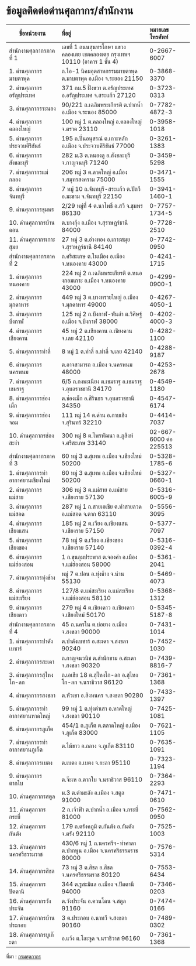 ข้อมูลติดต่อด่านศุลกากร/สำนักงาน
===


|ชื่อหน่วยงาน	       |ที่อยู่                 |หมายเลขโทรศัพท์ |
|-------------------|:------------------------|:---------|
|สำนักงานศุลกากรภาคที่ 1|เลขที่ 1 ถนนสุนทรโกษา แขวงคลองเตย เขตคลองเตย กรุงเทพฯ 10110 (อาคาร 1 ชั้น 4)|0-2667-6007|
|1. ด่านศุลกากรมาบตาพุด	|ถ.ไอ-1 นิคมอุตสาหกรรมมาบตาพุด ต.มาบตาพุด อ.เมือง จ.ระยอง 21150|0-3868-3370|
|2. ด่านศุลกากรอรัญประเทศ|371 กม.5 ฝั่งขวา ต.อรัญประเทศ อ.อรัญประเทศ จ.สระแก้ว 27120|0-3723-0313|
|3. ด่านศุลกากรระนอง|90/221 ถ.เฉลิมพระเกียรติ ต.ปากน้ำ อ.เมือง จ.ระนอง 85000|0-7782-4872-3|
|4. ด่านศุลกากรคลองใหญ่|100 หมู่ 1 ต.คลองใหญ่ อ.คลองใหญ่ จ.ตราด 23110|	0-3958-1018|
|5. ด่านศุลกากรประจวบคีรีขันธ์|195 ถ.ปิ่นอนุสรณ์ ต.เกาะหลัก อ.เมือง จ.ประจวบคีรีขันธ์ 77000	|0-3261-1383|
|6. ด่านศุลกากรสังขละบุรี|282 ม.3 ต.หนองลู อ.สังขละบุรี จ.กาญจนบุรี 71240|0-3459-5298|
|7. ด่านศุลกากรแม่กลอง|206 หมู่ 3 ต.ลาดใหญ่ อ.เมือง จ.สมุทรสงคราม 75000|0-3471-1555|
|8. ด่านศุลกากรจันทบุรี|7 หมู่ 10 ถ.จันทบุรี-สระแก้ว ต.ปัถวี อ.มะขาม จ.จันทบุรี 22150|0-3941-1460-1|
|9. ด่านศุลกากรชุมพร|2/29 หมู่ที่ 4 ต.นาโพธิ์ อ.สวี จ.ชุมพร 86130|0-7757-1734-5|
|10. ด่านศุลกากรบ้านดอน|ต.บางกุ้ง อ.เมือง จ.สุราษฎร์ธานี 84000|	0-7728-2510|
|11. ด่านศุลกากรเกาะสุมย|27 หมู่ 3 ต.อ่างทอง อ.เกาะสมุย จ.สุราษฎร์ธานี 84140|	0-7742-0950|
|สำนักงานศุลกากรภาคที่ 2 |ถ.ศรีสะเกษ ต.ในเมือง อ.เมือง จ.หนองคาย 43000|	0-4241-1715|
|1. ด่านศุลกากรหนองคาย|224 หมู่ 2 ถ.เฉลิมพระเกียรติ ต.หนองกอมเกาะ อ.เมือง จ.หนองคาย 43000|0-4299-0900-1|
|2. ด่านศุลกากรมุกดาหาร|449 หมู่ 3 ต.บางทรายใหญ่ อ.เมือง จ.มุกดาหาร 49000|	0-4267-4050-1|
|3. ด่านศุลกากรบึงกาฬ|125 หมู่ 2 ถ.บึงกาฬ-พันลำ ต.วิศิษฐ์ อ.เมือง จ.บึงกาฬ 38000|0-4202-4000-3|
|4. ด่านศุลกากรเชียงคาน|45 หมู่ 2 ต.เชียงคาน อ.เชียงคาน จ.เลย 42110|	0-4282-1100|
|5. ด่านศุลกากรท่าลี่|8 หมู่ 1 ต.ท่าลี่ อ.ท่าลี่ จ.เลย 42140|	0-4288-9187|
|6. ด่านศุลกากรนครพนม|	ต.อาจสามารถ อ.เมือง จ.นครพนม 48000|0-4253-2678|
|7. ด่านศุลกากรเขมราฐ|6/5 ถ.กงพะเนียง ต.เขมราฐ อ.เขมราฐ จ.อุบลราชธานี 34170|0-4549-1180|
|8. ด่านศุลกากรช่องเม็ก|ต.ช่องเม็ก อ.สิรินธร จ.อุบลราชธานี 34350|0-4547-6174|
|9. ด่านศุลกากรช่องจอม|111 หมู่ 14 ต.ด่าน อ.กาบเชิง จ.สุรินทร์ 32210|0-4414-7037|
|10. ด่านศุลกากรช่องสะงำ|300 หมู่ 8 ต.ไพรพัฒนา อ.ภูสิงห์ จ.ศรีสะเกษ 33140|02-667-6000 ต่อ 225513|
|สำนักงานศุลกากรภาคที่ 3|60 หมู่ 3 ต.สุเทพ อ.เมือง จ.เชียงใหม่ 50200|0-5328-1785-6|
|1. ด่านศุลกากรท่าอากาศยานเชียงใหม่|60 หมู่ 3 ต.สุเทพ อ.เมือง จ.เชียงใหม่ 50200|0-5327-0660-1|
|2. ด่านศุลกากรแม่สาย|306 หมู่ 3 ต.แม่สาย อ.แม่สาย จ.เชียงราย 57130|0-5316-6005-9|
|3. ด่านศุลกากรแม่สอด|287 หมู่ 1 ถ.สายเอเชีย ต.ท่าสายลวด อ.แม่สอด จ.ตาก 63110|0-5556-3095|
|4. ด่านศุลกากรเชียงแสน|185 หมู่ 2 ต.เวียง อ.เชียงแสน จ.เชียงราย 57150|0-5377-7097|
|5. ด่านศุลกากรเชียงของ|78 หมู่ 9 ต.เวียง อ.เชียงของ จ.เชียงราย 57140|0-5316-0392-4|
|6. ด่านศุลกากรแม่ฮ่องสอน|1 ถ.ขุนลุมประพาส ต.จองคำ อ.เมือง จ.แม่ฮ่องสอน 58000|0-5361-2041|
|7. ด่านศุลกากรทุ่งช้าง|หมู่ 7 ต.ปอน อ.ทุ่งช้าง จ.น่าน 55130|0-5469-4073|
|8. ด่านศุลกากรแม่สะเรียง|127/8 ต.แม่สะเรียง อ.แม่สะเรียง จ.แม่ฮ่องสอน 58110|0-5368-1312|
|9. ด่านศุลกากรเชียงดาว|	279 หมู่ 4 ต.เชียงดาว อ.เชียงดาว จ.เชียงใหม่ 50170|0-5345-5187-8|
|สำนักงานศุลกากรภาคที่ 4|45 ถ.นครใน ต.บ่อยาง อ.เมือง จ.สงขลา 90000|0-7431-1014|
|1. ด่านศุลกากรปาดังเบซาร์|ต.ปาดังเบซาร์ อ.สะเดา จ.สงขลา 90240|0-7452-1030|
|2. ด่านศุลกากรสะเดา|ถ.กาญจนวนิช ต.สำนักขาม อ.สะเดา จ.สงขลา 90320|0-7439-8816-7|
|3. ด่านศุลกากรสุไหงโก-ลก|ถ.เอเชีย 18 ต.สุไหงโก-ลก อ.สุไหงโก-ลก จ.นราธิวาส 96120|0-7361-1368|
|4. ด่านศุลกากรสงขลา|ต.หัวเขา อ.สิงหนคร จ.สงขลา 90280|0-7433-1397|
|5. ด่านศุลกากรท่าอากาศยานหาดใหญ่|99 หมู่ 1 ต.ทุ่งตำเสา อ.หาดใหญ่ จ.สงขลา 90110|0-7425-1081|
|6. ด่านศุลกากรภูเก็ต|454/1 ถ.ภูเก็ต ต.ตลาดใหญ่ อ.เมือง จ.ภูเก็ต 83000|0-7621-1105|
|7. ด่านศุลกากรท่าอากาศยานภูเก็ต	|ต.ไม้ขาว อ.ถลาง จ.ภูเก็ต 83110|0-7635-1091|
|8. ด่านศุลกากรเบตง|ต.เบตง อ.เบตง จ.ยะลา 95110|0-7323-1194|
|9. ด่านศุลกากรตากใบ|ต.จ๊ะเห อ.ตากใบ จ.นราธิวาส 96110|0-7364-2293|
|10. ด่านศุลกากรสตูล|ม.3 ต.ตำมะลัง อ.เมือง จ.สตูล 91000|0-7471-0610|
|11. ด่านศุลกากรกระบี่|2 ถ.เจ้าฟ้า ต.ปากน้ำ อ.เมือง จ.กระบี่ 81000|0-7562-0950|
|12. ด่านศุลกากรกันตัง|179 ถ.ตรังคภูมิ ต.กันตัง อ.กันตัง จ.ตรัง 92110|0-7525-1003|
|13. ด่านศุลกากรนครศรีธรรมราช|430/6 หมู่ 1 ถ.นครศรีฯ-ท่าศาลา ต.ปากพูน อ.เมือง จ.นครศรีธรรมราช 80000|0-7576-5314|
|14. ด่านศุลกากรสิชล|73 หมู่ 3 ต.สิชล อ.สิชล จ.นครศรีธรรมราช 80120|0-7553-6434|
|15. ด่านศุลกากรปัตตานี|	344 ต.รูสะมิแล อ.เมือง จ.ปัตตานี 94000|0-7346-0203|
|16. ด่านศุลกากรวังประจัน|ต.วังประจัน อ.ควนโดน จ.สตูล 91160|0-7474-0166|
|17. ด่านศุลกากรบ้านประกอบ|3 ต.ประกอบ อ.นาทวี จ.สงขลา 90160|0-7489-0302|
|18. ด่านศุลกากรบูเก๊ะตา|อ.แว้ง ต.โละจูด จ.นราธิวาส 96160|0-7361-1368|

ที่มา : [กรมศุลกากร](http://www.customs.go.th/list_multi_tab.php?link=list_abstract_tb_simple.php&ini_content=absdb_customs_house_contact&ini_menu=menu_about_160421_01&left_menu=menu_about_160421_01_161003_02&ini_tab=menu_about_160421_01_161003_02&tab=menu_about_160421_01_161003_02_161003_03&&tab=menu_about_160421_01_161003_02_161003_03&xleft_menu=menu_about_160421_01_161003_02_161003_03)


<!--stackedit_data:
eyJoaXN0b3J5IjpbMTgyNjIwNzQ4NCwxNzg4MTQzNzc5LDQ5MD
Y3Njg3NywtMjEyMjM1NzIwOF19
-->